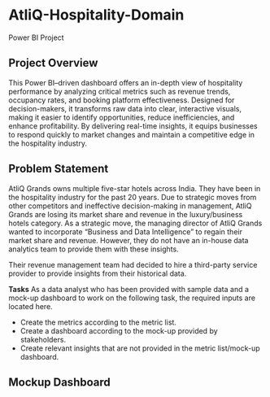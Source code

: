 # AtliQ-Hospitality-Domain
Power BI Project
## Project Overview
This Power BI–driven dashboard offers an in-depth view of hospitality performance by analyzing critical metrics such as revenue trends, occupancy rates, and booking platform effectiveness. Designed for decision-makers, it transforms raw data into clear, interactive visuals, making it easier to identify opportunities, reduce inefficiencies, and enhance profitability. By delivering real-time insights, it equips businesses to respond quickly to market changes and maintain a competitive edge in the hospitality industry.
## Problem Statement
AtliQ Grands owns multiple five-star hotels across India. They have been in the hospitality industry for the past 20 years. Due to strategic moves from other competitors and ineffective decision-making in management, AtliQ Grands are losing its market share and revenue in the luxury/business hotels category. As a strategic move, the managing director of AtliQ Grands wanted to incorporate “Business and Data Intelligence” to regain their market share and revenue. However, they do not have an in-house data analytics team to provide them with these insights.

Their revenue management team had decided to hire a third-party service provider to provide insights from their historical data.

**Tasks**
As a data analyst who has been provided with sample data and a mock-up dashboard to work on the following task, the required inputs are located here.

- Create the metrics according to the metric list.
- Create a dashboard according to the mock-up provided by stakeholders.
- Create relevant insights that are not provided in the metric list/mock-up dashboard.
## Mockup Dashboard
